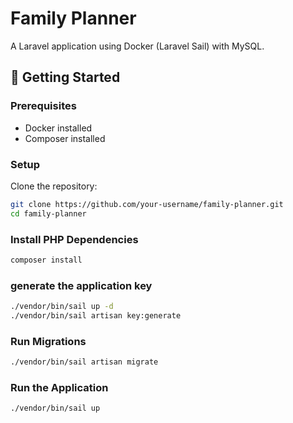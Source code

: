 # Family Planner

A Laravel application using Docker (Laravel Sail) with MySQL.

## 🚀 Getting Started

### Prerequisites

- Docker installed
- Composer installed

### Setup

Clone the repository:

```bash
git clone https://github.com/your-username/family-planner.git
cd family-planner
```

### Install PHP Dependencies

```bash
composer install
```

### generate the application key

```bash
./vendor/bin/sail up -d
./vendor/bin/sail artisan key:generate
```

### Run Migrations

```bash
./vendor/bin/sail artisan migrate
```

### Run the Application

```bash
./vendor/bin/sail up
```
